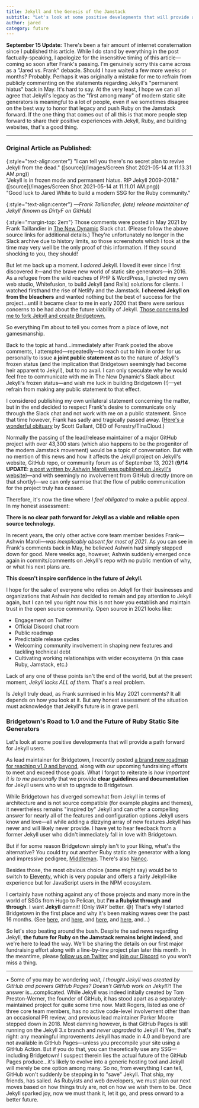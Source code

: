 ```yaml
---
title: Jekyll and the Genesis of the Jamstack
subtitle: "Let's look at some positive developments that will provide a path forward for Jekyll users."
author: jared
category: future
---
```


**September 15 Update:** There's been a fair amount of internet consternation since I published this article. While I do stand by everything in the post factually-speaking, I apologize for the insensitive timing of this article—coming so soon after Frank's passing. I'm genuinely sorry this came across as a "Jared vs. Frank" debacle. Should I have waited a few more weeks or months? Probably. Perhaps it was originally a mistake for me to refrain from publicly commenting on the statements regarding Jekyll's "permanent hiatus" back in May. It's hard to say. At the very least, I hope we can all agree that Jekyll's legacy as the "first among many" of modern static site generators is meaningful to a lot of people, even if we sometimes disagree on the best way to honor that legacy and push Ruby on the Jamstack forward. If the one thing that comes out of all this is that more people step forward to share their positive experiences with Jekyll, Ruby, and building websites, that's a good thing.

----

### Original Article as Published:


{:style="text-align:center"}
"I can tell you there's no secret plan to revive Jekyll from the dead." ([source](/images/Screen Shot 2021-05-14 at 11.13.31 AM.png))  
"Jekyll is in frozen mode and permanent hiatus. RIP Jekyll 2009-2018." ([source](/images/Screen Shot 2021-05-14 at 11.11.01 AM.png))  
"Good luck to Jared White to build a modern SSG for the Ruby community."  

{:style="text-align:center"}
—_Frank Taillandier, (late) release maintainer of Jekyll (known as DirtyF on GitHub)_

{:style="margin-top: 2em"}
Those comments were posted in May 2021 by Frank Taillandier in [The New Dynamic](https://www.tnd.dev/about/community/) Slack chat. (Please follow the above source links for additional details.) They're unfortunately no longer in the Slack archive due to history limits, so those screenshots which I took at the time may very well be the only proof of this information. If they sound shocking to you, they should!

But let me back up a moment. I _adored_ Jekyll. I loved it ever since I first discovered it—and the brave new world of static site generators—in 2016. As a refugee from the wild reaches of PHP & WordPress, I pivoted my own web studio, Whitefusion, to build Jekyll (and Rails) solutions for clients. I watched firsthand the rise of Netlify and the Jamstack. **I cheered Jekyll on from the bleachers** and wanted nothing but the best of success for the project…until it became clear to me in early 2020 that there were serious concerns to be had about the future viability of Jekyll. [Those concerns led me to fork Jekyll and create Bridgetown.](/news/time-to-visit-bridgetown/)

So everything I'm about to tell you comes from a place of love, not gamesmanship.

Back to the topic at hand…immediately after Frank posted the above comments, I attempted—repeatedly—to reach out to him in order for us personally to issue **a joint public statement** as to the nature of Jekyll's frozen status (and the implication that Bridgetown seemingly had become heir apparent to Jekyll), but to no avail. I can only speculate why he would feel free to communicate with me in The New Dynamic's Slack about Jekyll's frozen status—and wish me luck in building Bridgetown (!)—yet refrain from making any public statement to that effect.

I considered publishing my own unilateral statement concerning the matter, but in the end decided to respect Frank's desire to communicate only through the Slack chat and not work with me on a public statement. Since that time however, Frank has sadly and tragically passed away. ([Here's a wonderful obituary](https://tina.io/blog/our-friend-frank-taillandier/) by Scott Gallant, CEO of Forestry/TinaCloud.)

Normally the passing of the lead/release maintainer of a major GitHub project with over 43,300 stars (which also happens to be the progenitor of the modern Jamstack movement) would be a topic of conversation. But with no mention of this news and how it affects the Jekyll project on Jekyll's website, GitHub repo, or community forum as of September 13, 2021 (**9/14 UPDATE**: [a post written by Ashwin Maroli was published on Jekyll's website](http://jekyllrb.com/news/2021/09/14/goodbye-dear-frank/))—and with seemingly no involvement from GitHub directly (more on that shortly)—we can only surmise that the flow of public communication for the project truly has ceased.

Therefore, it's now the time where _I feel obligated_ to make a public appeal. In my honest assessment:

**There is no clear path forward for Jekyll as a viable and reliable open source technology.**

In recent years, the only other active core team member besides Frank—Ashwin Maroli—_was inexplicably absent for most of 2021_. As you can see in Frank's comments back in May, he believed Ashwin had simply stepped down for good. Mere weeks ago, however, Ashwin suddenly emerged once again in commits/comments on Jekyll's repo with no public mention of why, or what his next plans are.

**This doesn't inspire confidence in the future of Jekyll.**

I hope for the sake of everyone who relies on Jekyll for their businesses and organizations that Ashwin _has_ decided to remain and pay attention to Jekyll again, but I can tell you right now this is not how you establish and maintain trust in the open source community. Open source in 2021 looks like:

* Engagement on Twitter
* Official Discord chat room
* Public roadmap
* Predictable release cycles
* Welcoming community involvement in shaping new features and tackling technical debt
* Cultivating working relationships with wider ecosystems (in this case Ruby, Jamstack, etc.)

Lack of any one of these points isn't the end of the world, but at the present moment, _Jekyll lacks ALL of them._ That's a real problem.

Is Jekyll truly dead, as Frank surmised in his May 2021 comments? It all depends on how you look at it. But any honest assessment of the situation must acknowledge that Jekyll's future is in grave peril.

### Bridgetown's Road to 1.0 and the Future of Ruby Static Site Generators

Let's look at some positive developments that will provide a path forward for Jekyll users.

As lead maintainer for Bridgetown, I recently posted [a brand new roadmap for reaching v1.0 and beyond](https://www.bridgetownrb.com/future/roadmap-to-1.0/), along with our upcoming fundraising efforts to meet and exceed those goals. What I forgot to reiterate is _how important it is to me personally_ that we provide **clear guidelines and documentation** for Jekyll users who wish to upgrade to Bridgetown.

While Bridgetown has diverged somewhat from Jekyll in terms of architecture and is not source compatible (for example plugins and themes), it nevertheless remains "inspired by" Jekyll and can offer a compelling answer for nearly all of the features and configuration options Jekyll users know and love—all while adding a dizzying array of new features Jekyll has never and will likely never provide. I have yet to hear feedback from a former Jekyll user who didn't immediately fall in love with Bridgetown.

But if for some reason Bridgetown simply isn't to your liking, what's the alternative? You could try out another Ruby static site generator with a long and impressive pedigree, [Middleman](https://middlemanapp.com). There's also [Nanoc](https://nanoc.app).

Besides those, the most obvious choice (some might say) would be to switch to [Eleventy](https://www.11ty.dev), which is very popular and offers a fairly Jekyll-like experience but for JavaScript users in the NPM ecosystem.

I certainly have nothing against any of those projects and many more in the world of SSGs from Hugo to Pelican, but **I'm a Rubyist through and through**. I want **Jekyll** damnit! (Only _WAY_ better. 😅) That's why I started Bridgetown in the first place and why it's been making waves over the past 16 months. (See [here](https://www.therubyonrailspodcast.com/374), and [here](https://www.youtube.com/watch?v=btOuSOZd-6c), and [here](https://drunkenux.com/podcast/dux65/), and [here](https://remoteruby.transistor.fm/78), and…)

So let's stop beating around the bush. Despite the sad news regarding Jekyll, **the future for Ruby on the Jamstack remains bright indeed**, and we're here to lead the way. We'll be sharing the details on our first major fundraising effort along with a line-by-line project plan later this month. In the meantime, please [follow us on Twitter](https://twitter.com/bridgetownrb) and [join our Discord](https://discord.gg/4E6hktQGz4) so you won’t miss a thing.

----

• Some of you may be wondering _wait, I thought Jekyll was created by GitHub and powers GitHub Pages? Doesn't GitHub work on Jekyll?!_ The answer is…complicated. While Jekyll was indeed initially created by Tom Preston-Werner, the founder of GitHub, it has stood apart as a separately-maintained project for quite some time now. Matt Rogers, listed as one of three core team members, has no active code-level involvement other than an occasional PR review, and previous lead maintainer Parker Moore stepped down in 2018. Most damning however, is that GitHub Pages is still running on the Jekyll 3.x branch and _never upgraded_ to Jekyll 4! Yes, that's right: any meaningful improvements Jekyll has made in 4.0 and beyond are not available in GitHub Pages—unless you precompile your site using a GitHub Action. But if you do that, you can theoretically use any SSG—including Bridgetown! I suspect therein lies the actual future of the GitHub Pages produce…it's likely to evolve into a generic hosting tool and Jekyll will merely be one option among many. So no, from everything I can tell, GitHub won't suddenly be stepping in to "save" Jekyll. That ship, my friends, has sailed. As Rubyists and web developers, we must plan our next moves based on how things truly are, not on how we wish them to be. Once Jekyll sparked joy, now we must thank it, let it go, and press onward to a better future.
